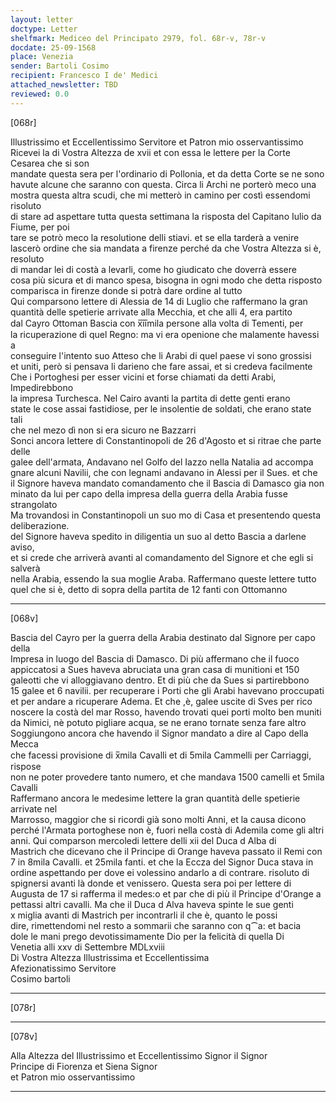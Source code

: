 ```yaml
---
layout: letter
doctype: Letter
shelfmark: Mediceo del Principato 2979, fol. 68r-v, 78r-v
docdate: 25-09-1568
place: Venezia
sender: Bartoli Cosimo
recipient: Francesco I de' Medici
attached_newsletter: TBD
reviewed: 0.0
---
```


[068r]  
  
  
Illustrissimo et Eccellentissimo Servitore et Patron mio osservantissimo  
Ricevei la di Vostra Altezza de xvii et con essa le lettere per la Corte Cesarea che si son  
mandate questa sera per l'ordinario di Pollonia, et da detta Corte se ne sono  
havute alcune che saranno con questa. Circa li Archi ne porterò meco una  
mostra questa altra scudi, che mi metterò in camino per costì essendomi risoluto  
di stare ad aspettare tutta questa settimana la risposta del Capitano Iulio da Fiume, per poi  
tare se potrò meco la resolutione delli stiavi. et se ella tarderà a venire  
lascerò ordine che sia mandata a firenze perché da che Vostra Altezza si è, resoluto  
di mandar lei di costà a levarli, come ho giudicato che doverrà essere  
cosa più sicura et di manco spesa, bisogna in ogni modo che detta risposto  
comparisca in firenze donde si potrà dare ordine al tutto  
Qui comparsono lettere di Alessia de 14 di Luglio che raffermano la gran  
quantità delle spetierie arrivate alla Mecchia, et che alli 4, era partito  
dal Cayro Ottoman Bascia con x̅i̅i̅mila persone alla volta di Tementi, per  
la ricuperazione di quel Regno: ma vi era openione che malamente havessi a  
conseguire l'intento suo Atteso che li Arabi di quel paese vi sono grossisi  
et uniti, però si pensava li darieno che fare assai, et si credeva facilmente  
Che i Portoghesi per esser vicini et forse chiamati da detti Arabi, Impedirebbono  
la impresa Turchesca. Nel Cairo avanti la partita di dette genti erano  
state le cose assai fastidiose, per le insolentie de soldati, che erano state tali  
che nel mezo dì non si era sicuro ne Bazzarri  
Sonci ancora lettere di Constantinopoli de 26 d'Agosto et si ritrae che parte delle  
galee dell'armata, Andavano nel Golfo del Iazzo nella Natalia ad accompa  
gnare alcuni Navilii, che con legnami andavano in Alessi per il Sues. et che  
il Signore haveva mandato comandamento che il Bascia di Damasco gia non  
minato da lui per capo della impresa della guerra della Arabia fusse strangolato  
Ma trovandosi in Constantinopoli un suo mo di Casa et presentendo questa deliberazione.  
del Signore haveva spedito in diligentia un suo al detto Bascia a darlene aviso,  
et si crede che arriverà avanti al comandamento del Signore et che egli si salverà  
nella Arabia, essendo la sua moglie Araba. Raffermano queste lettere tutto  
quel che si è, detto di sopra della partita de 12 fanti con Ottomanno  
  
---  

[068v]  
  
  
Bascia del Cayro per la guerra della Arabia destinato dal Signore per capo della  
Impresa in luogo del Bascia di Damasco. Di più affermano che il fuoco  
appiccatosi a Sues haveva abruciata una gran casa di munitioni et 150  
galeotti che vi alloggiavano dentro. Et di più che da Sues si partirebbono  
15 galee et 6 navilii. per recuperare i Porti che gli Arabi havevano proccupati  
et per andare a ricuperare Adema. Et che ,è, galee uscite di Sves per rico  
noscere la costà del mar Rosso, havendo trovati quei porti molto ben muniti  
da Nimici, nè potuto pigliare acqua, se ne erano tornate senza fare altro  
Soggiungono ancora che havendo il Signor mandato a dire al Capo della Mecca  
che facessi provisione di x̅mila Cavalli et di 5mila Cammelli per Carriaggi, rispose  
non ne poter provedere tanto numero, et che mandava 1500 camelli et 5mila Cavalli  
Raffermano ancora le medesime lettere la gran quantità delle spetierie arrivate nel  
Marrosso, maggior che si ricordi già sono molti Anni, et la causa dicono  
perché l'Armata portoghese non è, fuori nella costà di Ademila come gli altri  
anni. Qui comparson mercoledi lettere delli xii del Duca d Alba di  
Mastrich che dicevano che il Principe di Orange haveva passato il Remi con  
7 in 8mila Cavalli. et 25mila fanti. et che la Eccza del Signor Duca stava in  
ordine aspettando per dove ei volessino andarlo a di contrare. risoluto di  
spignersi avanti là donde et venissero. Questa sera poi per lettere di  
Augusta de 17 si rafferma il medes:o et par che di più il Principe d'Orange a  
pettassi altri cavalli. Ma che il Duca d Alva haveva spinte le sue genti  
x miglia avanti di Mastrich per incontrarli il che è, quanto le possi  
dire, rimettendomi nel resto a sommarii che saranno con q⁀a: et bacia  
dole le mani prego devotissimamente Dio per la felicità di quella Di  
Venetia alli xxv di Settembre MDLxviii  
Di Vostra Altezza Illustrissima et Eccellentissima  
Afezionatissimo Servitore  
Cosimo bartoli  
  
---  

[078r]  
  
  
  
---  

[078v]  
  
  
Alla Altezza del Illustrissimo et Eccellentissimo Signor il Signor  
Principe di Fiorenza et Siena Signor  
et Patron mio osservantissimo  
  
---  

